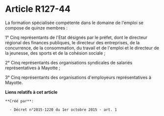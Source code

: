 # Article R127-44

La formation spécialisée compétente dans le domaine de l'emploi se compose de quinze membres : 

1° Cinq représentants de l'Etat désignés par le préfet, dont le directeur régional des finances publiques, le directeur des
entreprises, de la concurrence, de la consommation, du travail et de l'emploi et le directeur de la jeunesse, des sports et
de la cohésion sociale ; 

2° Cinq représentants des organisations syndicales de salariés représentatives à Mayotte ; 

3° Cinq représentants des organisations d'employeurs représentatives à Mayotte.

**Liens relatifs à cet article**

	**Créé par**:

	  - Décret n°2015-1220 du 1er octobre 2015 - art. 1
